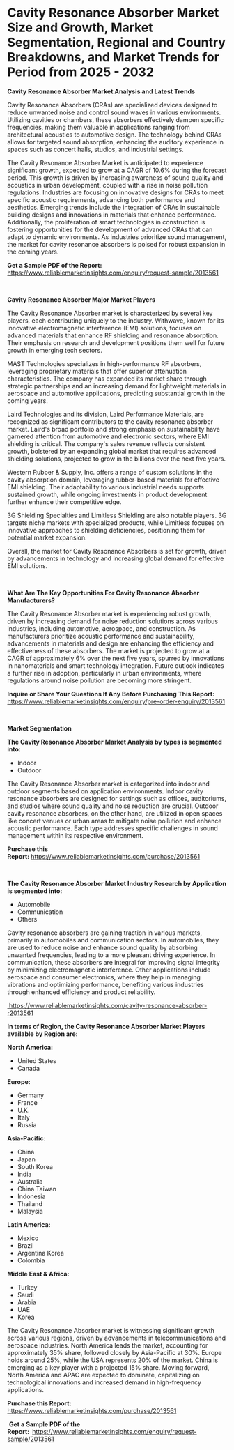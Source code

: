 <p><h1>Cavity Resonance Absorber Market Size and Growth, Market Segmentation, Regional and Country Breakdowns, and Market Trends for Period from 2025 -  2032</h1></p><p><strong>Cavity Resonance Absorber Market Analysis and Latest Trends</strong></p>
<p><p>Cavity Resonance Absorbers (CRAs) are specialized devices designed to reduce unwanted noise and control sound waves in various environments. Utilizing cavities or chambers, these absorbers effectively dampen specific frequencies, making them valuable in applications ranging from architectural acoustics to automotive design. The technology behind CRAs allows for targeted sound absorption, enhancing the auditory experience in spaces such as concert halls, studios, and industrial settings.</p><p>The Cavity Resonance Absorber Market is anticipated to experience significant growth, expected to grow at a CAGR of 10.6% during the forecast period. This growth is driven by increasing awareness of sound quality and acoustics in urban development, coupled with a rise in noise pollution regulations. Industries are focusing on innovative designs for CRAs to meet specific acoustic requirements, advancing both performance and aesthetics. Emerging trends include the integration of CRAs in sustainable building designs and innovations in materials that enhance performance. Additionally, the proliferation of smart technologies in construction is fostering opportunities for the development of advanced CRAs that can adapt to dynamic environments. As industries prioritize sound management, the market for cavity resonance absorbers is poised for robust expansion in the coming years.</p></p>
<p><strong>Get a Sample PDF of the Report:&nbsp;</strong> <a href="https://www.reliablemarketinsights.com/enquiry/request-sample/2013561?utm_campaign=2181&utm_medium=2&utm_source=Github&utm_content=ia&utm_term=12042025&utm_id=cavity-resonance-absorber">https://www.reliablemarketinsights.com/enquiry/request-sample/2013561</a></p>
<p>&nbsp;</p>
<p><strong>Cavity Resonance Absorber Major Market Players</strong></p>
<p><p>The Cavity Resonance Absorber market is characterized by several key players, each contributing uniquely to the industry. Withwave, known for its innovative electromagnetic interference (EMI) solutions, focuses on advanced materials that enhance RF shielding and resonance absorption. Their emphasis on research and development positions them well for future growth in emerging tech sectors. </p><p>MAST Technologies specializes in high-performance RF absorbers, leveraging proprietary materials that offer superior attenuation characteristics. The company has expanded its market share through strategic partnerships and an increasing demand for lightweight materials in aerospace and automotive applications, predicting substantial growth in the coming years. </p><p>Laird Technologies and its division, Laird Performance Materials, are recognized as significant contributors to the cavity resonance absorber market. Laird's broad portfolio and strong emphasis on sustainability have garnered attention from automotive and electronic sectors, where EMI shielding is critical. The company's sales revenue reflects consistent growth, bolstered by an expanding global market that requires advanced shielding solutions, projected to grow in the billions over the next five years. </p><p>Western Rubber & Supply, Inc. offers a range of custom solutions in the cavity absorption domain, leveraging rubber-based materials for effective EMI shielding. Their adaptability to various industrial needs supports sustained growth, while ongoing investments in product development further enhance their competitive edge.</p><p>3G Shielding Specialties and Limitless Shielding are also notable players. 3G targets niche markets with specialized products, while Limitless focuses on innovative approaches to shielding deficiencies, positioning them for potential market expansion.</p><p>Overall, the market for Cavity Resonance Absorbers is set for growth, driven by advancements in technology and increasing global demand for effective EMI solutions.</p></p>
<p>&nbsp;</p>
<p><strong>What Are The Key Opportunities For Cavity Resonance Absorber Manufacturers?</strong></p>
<p><p>The Cavity Resonance Absorber market is experiencing robust growth, driven by increasing demand for noise reduction solutions across various industries, including automotive, aerospace, and construction. As manufacturers prioritize acoustic performance and sustainability, advancements in materials and design are enhancing the efficiency and effectiveness of these absorbers. The market is projected to grow at a CAGR of approximately 6% over the next five years, spurred by innovations in nanomaterials and smart technology integration. Future outlook indicates a further rise in adoption, particularly in urban environments, where regulations around noise pollution are becoming more stringent.</p></p>
<p><strong>Inquire or Share Your Questions If Any Before Purchasing This Report:</strong> <a href="https://www.reliablemarketinsights.com/enquiry/pre-order-enquiry/2013561?utm_campaign=2181&utm_medium=2&utm_source=Github&utm_content=ia&utm_term=12042025&utm_id=cavity-resonance-absorber">https://www.reliablemarketinsights.com/enquiry/pre-order-enquiry/2013561</a></p>
<p>&nbsp;</p>
<p><strong>Market Segmentation</strong></p>
<p><strong>The Cavity Resonance Absorber Market Analysis by types is segmented into:</strong></p>
<p><ul><li>Indoor</li><li>Outdoor</li></ul></p>
<p><p>The Cavity Resonance Absorber market is categorized into indoor and outdoor segments based on application environments. Indoor cavity resonance absorbers are designed for settings such as offices, auditoriums, and studios where sound quality and noise reduction are crucial. Outdoor cavity resonance absorbers, on the other hand, are utilized in open spaces like concert venues or urban areas to mitigate noise pollution and enhance acoustic performance. Each type addresses specific challenges in sound management within its respective environment.</p></p>
<p><strong>Purchase this Report:&nbsp;</strong><a href="https://www.reliablemarketinsights.com/purchase/2013561?utm_campaign=2181&utm_medium=2&utm_source=Github&utm_content=ia&utm_term=12042025&utm_id=cavity-resonance-absorber">https://www.reliablemarketinsights.com/purchase/2013561</a></p>
<p>&nbsp;</p>
<p><strong>The Cavity Resonance Absorber Market Industry Research by Application is segmented into:</strong></p>
<p><ul><li>Automobile</li><li>Communication</li><li>Others</li></ul></p>
<p><p>Cavity resonance absorbers are gaining traction in various markets, primarily in automobiles and communication sectors. In automobiles, they are used to reduce noise and enhance sound quality by absorbing unwanted frequencies, leading to a more pleasant driving experience. In communication, these absorbers are integral for improving signal integrity by minimizing electromagnetic interference. Other applications include aerospace and consumer electronics, where they help in managing vibrations and optimizing performance, benefiting various industries through enhanced efficiency and product reliability.</p></p>
<p><a href="https://www.reliablemarketinsights.com/cavity-resonance-absorber-r2013561?utm_campaign=2181&utm_medium=2&utm_source=Github&utm_content=ia&utm_term=12042025&utm_id=cavity-resonance-absorber">&nbsp;https://www.reliablemarketinsights.com/cavity-resonance-absorber-r2013561</a></p>
<p><strong>In terms of Region, the Cavity Resonance Absorber Market Players available by Region are:</strong></p>
<p>
    <p> <strong> North America: </strong>
        <ul>
            <li>United States</li>
            <li>Canada</li>
        </ul>
        </p> 
    <p> <strong> Europe: </strong>
        <ul>
            <li>Germany</li>
            <li>France</li>
            <li>U.K.</li>
            <li>Italy</li>
            <li>Russia</li>
        </ul>
        </p> 
    <p> <strong> Asia-Pacific: </strong>
        <ul>
            <li>China</li>
            <li>Japan</li>
            <li>South Korea</li>
            <li>India</li>
            <li>Australia</li>
            <li>China Taiwan</li>
            <li>Indonesia</li>
            <li>Thailand</li>
            <li>Malaysia</li>
        </ul>
        </p> 
    <p> <strong> Latin America: </strong>
        <ul>
            <li>Mexico</li>
            <li>Brazil</li>
            <li>Argentina Korea</li>
            <li>Colombia</li>
        </ul>
        </p> 
    <p> <strong> Middle East & Africa: </strong>
        <ul>
            <li>Turkey</li>
            <li>Saudi</li>
            <li>Arabia</li>
            <li>UAE</li>
            <li>Korea</li>
        </ul>
    </p>
    </p>
<p><p>The Cavity Resonance Absorber market is witnessing significant growth across various regions, driven by advancements in telecommunications and aerospace industries. North America leads the market, accounting for approximately 35% share, followed closely by Asia-Pacific at 30%. Europe holds around 25%, while the USA represents 20% of the market. China is emerging as a key player with a projected 15% share. Moving forward, North America and APAC are expected to dominate, capitalizing on technological innovations and increased demand in high-frequency applications.</p></p>
<p><strong>Purchase this Report: </strong><a href="https://www.reliablemarketinsights.com/purchase/2013561?utm_campaign=2181&utm_medium=2&utm_source=Github&utm_content=ia&utm_term=12042025&utm_id=cavity-resonance-absorber">https://www.reliablemarketinsights.com/purchase/2013561</a></p>
<p>&nbsp;<strong>Get a Sample PDF of the Report:&nbsp;&nbsp;</strong><a href="https://www.reliablemarketinsights.com/enquiry/request-sample/2013561?utm_campaign=2181&utm_medium=2&utm_source=Github&utm_content=ia&utm_term=12042025&utm_id=cavity-resonance-absorber">https://www.reliablemarketinsights.com/enquiry/request-sample/2013561</a></p>
<p><strong></strong></p>
<p><p></p><p></p><p></p></p>